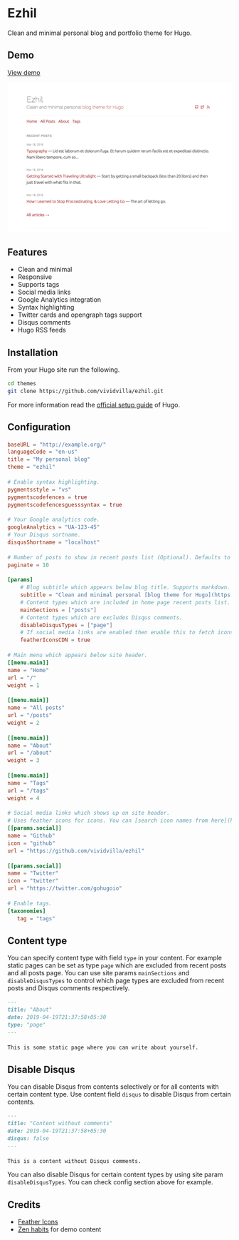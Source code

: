 # Ezhil

Clean and minimal personal blog and portfolio theme for Hugo.

## Demo

[View demo](https://ezhil-hugo.netlify.com/)

![Screenshot](images/screenshot.png "Ezhil")

## Features

* Clean and minimal
* Responsive
* Supports tags
* Social media links
* Google Analytics integration
* Syntax highlighting
* Twitter cards and opengraph tags support
* Disqus comments
* Hugo RSS feeds

## Installation

From your Hugo site run the following.

```sh
cd themes
git clone https://github.com/vividvilla/ezhil.git
```

For more information read the [official setup guide](https://gohugo.io/overview/installing/) of Hugo.

## Configuration

```toml
baseURL = "http://example.org/"
languageCode = "en-us"
title = "My personal blog"
theme = "ezhil"

# Enable syntax highlighting.
pygmentsstyle = "vs"
pygmentscodefences = true
pygmentscodefencesguesssyntax = true

# Your Google analytics code.
googleAnalytics = "UA-123-45"
# Your Disqus sortname.
disqusShortname = "localhost"

# Number of posts to show in recent posts list (Optional). Defaults to 10.
paginate = 10

[params]
    # Blog subtitle which appears below blog title. Supports markdown.
    subtitle = "Clean and minimal personal [blog theme for Hugo](https://github.com/vividvilla/ezhil)"
    # Content types which are included in home page recent posts list.
    mainSections = ["posts"]
    # Content types which are excludes Disqus comments.
    disableDisqusTypes = ["page"]
    # If social media links are enabled then enable this to fetch icons from CDN instead of hosted on your site.
    featherIconsCDN = true

# Main menu which appears below site header.
[[menu.main]]
name = "Home"
url = "/"
weight = 1

[[menu.main]]
name = "All posts"
url = "/posts"
weight = 2

[[menu.main]]
name = "About"
url = "/about"
weight = 3

[[menu.main]]
name = "Tags"
url = "/tags"
weight = 4

# Social media links which shows up on site header.
# Uses feather icons for icons. You can [search icon names from here](https://feathericons.com/).
[[params.social]]
name = "Github"
icon = "github"
url = "https://github.com/vividvilla/ezhil"

[[params.social]]
name = "Twitter"
icon = "twitter"
url = "https://twitter.com/gohugoio"

# Enable tags.
[taxonomies]
   tag = "tags"
```

## Content type

You can specify content type with field `type` in your content. For example static pages can be set as type `page` which are excluded from recent posts and all posts page. You can use site params `mainSections` and `disableDisqusTypes` to control which page types are excluded from recent posts and Disqus comments respectively.

```md
---
title: "About"
date: 2019-04-19T21:37:58+05:30
type: "page"
---

This is some static page where you can write about yourself.
```

## Disable Disqus

You can disable Disqus from contents selectively or for all contents with certain content type. Use content field `disqus` to disable Disqus from certain contents.

```md
---
title: "Content without comments"
date: 2019-04-19T21:37:58+05:30
disqus: false
---

This is a content without Disqus comments.
```

You can also disable Disqus for certain content types by using site param `disableDisqusTypes`. You can check config section above for example.

## Credits

* [Feather Icons](https://feathericons.com/)
* [Zen habits](https://zenhabits.net/) for demo content
